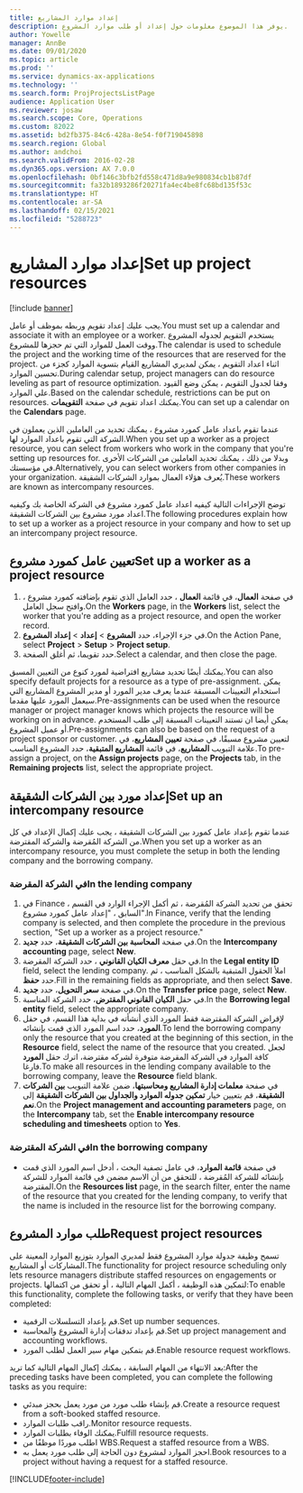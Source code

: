 ```yaml
---
title: إعداد موارد المشاريع
description: يوفر هذا الموضوع معلومات حول إعداد أو طلب موارد المشروع.
author: Yowelle
manager: AnnBe
ms.date: 09/01/2020
ms.topic: article
ms.prod: ''
ms.service: dynamics-ax-applications
ms.technology: ''
ms.search.form: ProjProjectsListPage
audience: Application User
ms.reviewer: josaw
ms.search.scope: Core, Operations
ms.custom: 82022
ms.assetid: bd2fb375-84c6-428a-8e54-f0f719045898
ms.search.region: Global
ms.author: andchoi
ms.search.validFrom: 2016-02-28
ms.dyn365.ops.version: AX 7.0.0
ms.openlocfilehash: 0bf146c3bfb2fd558c471d8a9e980834cb1b87df
ms.sourcegitcommit: fa32b1893286f20271fa4ec4be8fc68bd135f53c
ms.translationtype: HT
ms.contentlocale: ar-SA
ms.lasthandoff: 02/15/2021
ms.locfileid: "5288723"
---
```

# <a name="set-up-project-resources"></a><span data-ttu-id="ebb5f-103">إعداد موارد المشاريع</span><span class="sxs-lookup"><span data-stu-id="ebb5f-103">Set up project resources</span></span>

[!include [banner](../includes/banner.md)]

<span data-ttu-id="ebb5f-104">يجب عليك إعداد تقويم وربطه بموظف أو عامل.</span><span class="sxs-lookup"><span data-stu-id="ebb5f-104">You must set up a calendar and associate it with an employee or a worker.</span></span> <span data-ttu-id="ebb5f-105">يستخدم التقويم لجدوله المشروع ووقت العمل للموارد التي تم حجزها للمشروع.</span><span class="sxs-lookup"><span data-stu-id="ebb5f-105">The calendar is used to schedule the project and the working time of the resources that are reserved for the project.</span></span> <span data-ttu-id="ebb5f-106">اثناء اعداد التقويم ، يمكن لمديري المشاريع القيام بتسوية الموارد كجزء من تحسين الموارد.</span><span class="sxs-lookup"><span data-stu-id="ebb5f-106">During calendar setup, project managers can do resource leveling as part of resource optimization.</span></span> <span data-ttu-id="ebb5f-107">وفقا لجدول التقويم ، يمكن وضع القيود علي الموارد.</span><span class="sxs-lookup"><span data-stu-id="ebb5f-107">Based on the calendar schedule, restrictions can be put on resources.</span></span> <span data-ttu-id="ebb5f-108">يمكنك اعداد تقويم في صفحة **التقويمات**.</span><span class="sxs-lookup"><span data-stu-id="ebb5f-108">You can set up a calendar on the **Calendars** page.</span></span>

<span data-ttu-id="ebb5f-109">عندما تقوم باعداد عامل كمورد مشروع ، يمكنك تحديد من العاملين الذين يعملون في الشركة التي تقوم باعداد الموارد لها.</span><span class="sxs-lookup"><span data-stu-id="ebb5f-109">When you set up a worker as a project resource, you can select from workers who work in the company that you're setting up resources for.</span></span> <span data-ttu-id="ebb5f-110">وبدلا من ذلك ، يمكنك تحديد العاملين من الشركات الأخرى في مؤسستك.</span><span class="sxs-lookup"><span data-stu-id="ebb5f-110">Alternatively, you can select workers from other companies in your organization.</span></span> <span data-ttu-id="ebb5f-111">يُعرف هؤلاء العمال بموارد الشركات الشقيقة.</span><span class="sxs-lookup"><span data-stu-id="ebb5f-111">These workers are known as intercompany resources.</span></span>

<span data-ttu-id="ebb5f-112">توضح الإجراءات التالية كيفيه اعداد عامل كمورد مشروع في الشركة الخاصة بك وكيفيه اعداد مورد مشروع بين الشركات الشقيقة.</span><span class="sxs-lookup"><span data-stu-id="ebb5f-112">The following procedures explain how to set up a worker as a project resource in your company and how to set up an intercompany project resource.</span></span>

## <a name="set-up-a-worker-as-a-project-resource"></a><span data-ttu-id="ebb5f-113">تعيين عامل كمورد مشروع</span><span class="sxs-lookup"><span data-stu-id="ebb5f-113">Set up a worker as a project resource</span></span>

1. <span data-ttu-id="ebb5f-114">في صفحة **العمال**، في قائمة **العمال** ، حدد العامل الذي تقوم بإضافته كمورد مشروع ، وافتح سجل العامل.</span><span class="sxs-lookup"><span data-stu-id="ebb5f-114">On the **Workers** page, in the **Workers** list, select the worker that you're adding as a project resource, and open the worker record.</span></span>
2. <span data-ttu-id="ebb5f-115">في جزء الإجراء، حدد **المشروع** &gt; **إعداد** &gt; **إعداد المشروع**.</span><span class="sxs-lookup"><span data-stu-id="ebb5f-115">On the Action Pane, select **Project** &gt; **Setup** &gt; **Project setup**.</span></span>
3. <span data-ttu-id="ebb5f-116">حدد تقويما، ثم أغلق الصفحة.</span><span class="sxs-lookup"><span data-stu-id="ebb5f-116">Select a calendar, and then close the page.</span></span>

<span data-ttu-id="ebb5f-117">يمكنك أيضًا تحديد مشاريع افتراضية لمورد كنوع من التعيين المسبق.</span><span class="sxs-lookup"><span data-stu-id="ebb5f-117">You can also specify default projects for a resource as a type of pre-assignment.</span></span> <span data-ttu-id="ebb5f-118">يمكن استخدام التعيينات المسبقة عندما يعرف مدير المورد أو مدير المشروع المشاريع التي سيعمل المورد عليها مقدما.</span><span class="sxs-lookup"><span data-stu-id="ebb5f-118">Pre-assignments can be used when the resource manager or project manager knows which projects the resource will be working on in advance.</span></span> <span data-ttu-id="ebb5f-119">يمكن أيضا ان تستند التعيينات المسبقة إلى طلب المستخدم أو عميل المشروع.</span><span class="sxs-lookup"><span data-stu-id="ebb5f-119">Pre-assignments can also be based on the request of a project sponsor or customer.</span></span> <span data-ttu-id="ebb5f-120">لتعيين مشروع مسبقًا، في صفحة **تعيين المشاريع**، في علامة التبويب **المشاريع**، في قائمة **المشاريع المتبقية**، حدد المشروع المناسب.</span><span class="sxs-lookup"><span data-stu-id="ebb5f-120">To pre-assign a project, on the **Assign projects** page, on the **Projects** tab, in the **Remaining projects** list, select the appropriate project.</span></span>

## <a name="set-up-an-intercompany-resource"></a><span data-ttu-id="ebb5f-121">إعداد مورد بين الشركات الشقيقة</span><span class="sxs-lookup"><span data-stu-id="ebb5f-121">Set up an intercompany resource</span></span>

<span data-ttu-id="ebb5f-122">عندما تقوم بإعداد عامل كمورد بين الشركات الشقيقة ، يجب عليك إكمال الإعداد في كل من الشركة المُقرضة والشركة المقترضة.</span><span class="sxs-lookup"><span data-stu-id="ebb5f-122">When you set up a worker as an intercompany resource, you must complete the setup in both the lending company and the borrowing company.</span></span>

### <a name="in-the-lending-company"></a><span data-ttu-id="ebb5f-123">في الشركة المقرضة</span><span class="sxs-lookup"><span data-stu-id="ebb5f-123">In the lending company</span></span>

1. <span data-ttu-id="ebb5f-124">في Finance ، تحقق من تحديد الشركة المُقرضة ، ثم أكمل الإجراء الوارد في القسم السابق ، "إعداد عامل كمورد مشروع".</span><span class="sxs-lookup"><span data-stu-id="ebb5f-124">In Finance, verify that the lending company is selected, and then complete the procedure in the previous section, "Set up a worker as a project resource."</span></span>
2. <span data-ttu-id="ebb5f-125">في صفحة **المحاسبة بين الشركات الشقيقة**، حدد **جديد**.</span><span class="sxs-lookup"><span data-stu-id="ebb5f-125">On the **Intercompany accounting** page, select **New**.</span></span>
3. <span data-ttu-id="ebb5f-126">في حقل **معرف الكيان القانوني** ، حدد الشركة المقرضة.</span><span class="sxs-lookup"><span data-stu-id="ebb5f-126">In the **Legal entity ID** field, select the lending company.</span></span> <span data-ttu-id="ebb5f-127">املأ الحقول المتبقية بالشكل المناسب ، ثم حدد **حفظ**.</span><span class="sxs-lookup"><span data-stu-id="ebb5f-127">Fill in the remaining fields as appropriate, and then select **Save**.</span></span>
4. <span data-ttu-id="ebb5f-128">في صفحة **سعر التحويل**، حدد **جديد**.</span><span class="sxs-lookup"><span data-stu-id="ebb5f-128">On the **Transfer price** page, select **New**.</span></span>
5. <span data-ttu-id="ebb5f-129">في حقل **الكيان القانوني المقترض**، حدد الشركة المناسبة.</span><span class="sxs-lookup"><span data-stu-id="ebb5f-129">In the **Borrowing legal entity** field, select the appropriate company.</span></span>
6. <span data-ttu-id="ebb5f-130">لإقراض الشركة المقترضة فقط المورد الذي أنشأته في بداية هذا القسم، في حقل **المورد**، حدد اسم المورد الذي قمت بإنشائه.</span><span class="sxs-lookup"><span data-stu-id="ebb5f-130">To lend the borrowing company only the resource that you created at the beginning of this section, in the **Resource** field, select the name of the resource that you created.</span></span> <span data-ttu-id="ebb5f-131">لجعل كافة الموارد في الشركة المقرضة متوفرة لشركه مقترضة، اترك حقل **المورد** فارغا.</span><span class="sxs-lookup"><span data-stu-id="ebb5f-131">To make all resources in the lending company available to the borrowing company, leave the **Resource** field blank.</span></span>
7. <span data-ttu-id="ebb5f-132">في صفحة **معلمات إدارة المشاريع ومحاسبتها**، ضمن علامة التبويب **بين الشركات الشقيقة**، قم بتعيين خيار **تمكين جدوله الموارد والجداول بين الشركات الشقيقة** إلى **نعم**.</span><span class="sxs-lookup"><span data-stu-id="ebb5f-132">On the **Project management and accounting parameters** page, on the **Intercompany** tab, set the **Enable intercompany resource scheduling and timesheets** option to **Yes**.</span></span>

### <a name="in-the-borrowing-company"></a><span data-ttu-id="ebb5f-133">في الشركة المقترضة</span><span class="sxs-lookup"><span data-stu-id="ebb5f-133">In the borrowing company</span></span>

- <span data-ttu-id="ebb5f-134">في صفحة **قائمة الموارد**، في عامل تصفية البحث ، أدخل اسم المورد الذي قمت بإنشائه للشركة المُقرضة ، للتحقق من أن الاسم مضمن في قائمة الموارد للشركة المقترضة.</span><span class="sxs-lookup"><span data-stu-id="ebb5f-134">On the **Resources list** page, in the search filter, enter the name of the resource that you created for the lending company, to verify that the name is included in the resource list for the borrowing company.</span></span>

## <a name="request-project-resources"></a><span data-ttu-id="ebb5f-135">طلب موارد المشروع</span><span class="sxs-lookup"><span data-stu-id="ebb5f-135">Request project resources</span></span>
<span data-ttu-id="ebb5f-136">تسمح وظيفة جدولة موارد المشروع فقط لمديري الموارد بتوزيع الموارد المعينة على المشاركات أو المشاريع.</span><span class="sxs-lookup"><span data-stu-id="ebb5f-136">The functionality for project resource scheduling only lets resource managers distribute staffed resources on engagements or projects.</span></span> <span data-ttu-id="ebb5f-137">لتمكين هذه الوظيفة ، أكمل المهام التالية ، أو تحقق من اكتمالها:</span><span class="sxs-lookup"><span data-stu-id="ebb5f-137">To enable this functionality, complete the following tasks, or verify that they have been completed:</span></span>

- <span data-ttu-id="ebb5f-138">قم بإعداد التسلسلات الرقمية.</span><span class="sxs-lookup"><span data-stu-id="ebb5f-138">Set up number sequences.</span></span>
- <span data-ttu-id="ebb5f-139">قم بإعداد تدفقات إدارة المشروع والمحاسبة.</span><span class="sxs-lookup"><span data-stu-id="ebb5f-139">Set up project management and accounting workflows.</span></span>
- <span data-ttu-id="ebb5f-140">قم بتمكين مهام سير العمل لطلب المورد.</span><span class="sxs-lookup"><span data-stu-id="ebb5f-140">Enable resource request workflows.</span></span>

<span data-ttu-id="ebb5f-141">بعد الانتهاء من المهام السابقة ، يمكنك إكمال المهام التالية كما تريد:</span><span class="sxs-lookup"><span data-stu-id="ebb5f-141">After the preceding tasks have been completed, you can complete the following tasks as you require:</span></span>

- <span data-ttu-id="ebb5f-142">قم بإنشاء طلب مورد من مورد يعمل بحجز مبدئي.</span><span class="sxs-lookup"><span data-stu-id="ebb5f-142">Create a resource request from a soft-booked staffed resource.</span></span>
- <span data-ttu-id="ebb5f-143">راقب طلبات الموارد.</span><span class="sxs-lookup"><span data-stu-id="ebb5f-143">Monitor resource requests.</span></span>
- <span data-ttu-id="ebb5f-144">يمكنك الوفاء بطلبات الموارد.</span><span class="sxs-lookup"><span data-stu-id="ebb5f-144">Fulfill resource requests.</span></span>
- <span data-ttu-id="ebb5f-145">اطلب موردًا موظفًا من WBS.</span><span class="sxs-lookup"><span data-stu-id="ebb5f-145">Request a staffed resource from a WBS.</span></span>
- <span data-ttu-id="ebb5f-146">احجز الموارد لمشروع دون الحاجة إلى طلب مورد يعمل به.</span><span class="sxs-lookup"><span data-stu-id="ebb5f-146">Book resources to a project without having a request for a staffed resource.</span></span>


[!INCLUDE[footer-include](../includes/footer-banner.md)]